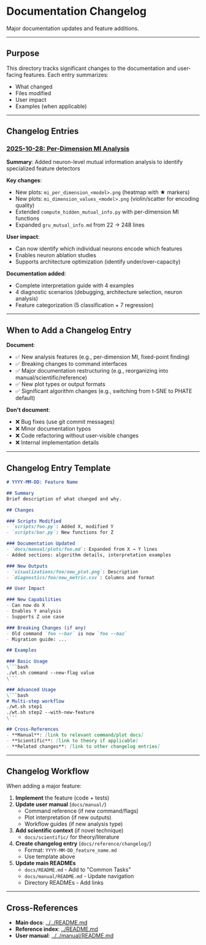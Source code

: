 # Documentation Changelog

Major documentation updates and feature additions.

---

## Purpose

This directory tracks significant changes to the documentation and user-facing features. Each entry summarizes:
- What changed
- Files modified
- User impact
- Examples (when applicable)

---

## Changelog Entries

### [2025-10-28: Per-Dimension MI Analysis](./2025-10-28_mi_dimension_analysis.md)
**Summary**: Added neuron-level mutual information analysis to identify specialized feature detectors

**Key changes**:
- New plots: `mi_per_dimension_<model>.png` (heatmap with ★ markers)
- New plots: `mi_dimension_values_<model>.png` (violin/scatter for encoding quality)
- Extended `compute_hidden_mutual_info.py` with per-dimension MI functions
- Expanded `gru_mutual_info.md` from 22 → 248 lines

**User impact**:
- Can now identify which individual neurons encode which features
- Enables neuron ablation studies
- Supports architecture optimization (identify under/over-capacity)

**Documentation added**:
- Complete interpretation guide with 4 examples
- 4 diagnostic scenarios (debugging, architecture selection, neuron analysis)
- Feature categorization (5 classification + 7 regression)

---

## When to Add a Changelog Entry

**Document**:
- ✅ New analysis features (e.g., per-dimension MI, fixed-point finding)
- ✅ Breaking changes to command interfaces
- ✅ Major documentation restructuring (e.g., reorganizing into manual/scientific/reference)
- ✅ New plot types or output formats
- ✅ Significant algorithm changes (e.g., switching from t-SNE to PHATE default)

**Don't document**:
- ❌ Bug fixes (use git commit messages)
- ❌ Minor documentation typos
- ❌ Code refactoring without user-visible changes
- ❌ Internal implementation details

---

## Changelog Entry Template

```markdown
# YYYY-MM-DD: Feature Name

## Summary
Brief description of what changed and why.

## Changes

### Scripts Modified
- `scripts/foo.py`: Added X, modified Y
- `scripts/bar.py`: New functions for Z

### Documentation Updated
- `docs/manual/plots/foo.md`: Expanded from X → Y lines
- Added sections: algorithm details, interpretation examples

### New Outputs
- `visualizations/foo/new_plot.png`: Description
- `diagnostics/foo/new_metric.csv`: Columns and format

## User Impact

### New Capabilities
- Can now do X
- Enables Y analysis
- Supports Z use case

### Breaking Changes (if any)
- Old command `foo --bar` is now `foo --baz`
- Migration guide: ...

## Examples

### Basic Usage
\```bash
./wt.sh command --new-flag value
\```

### Advanced Usage
\```bash
# Multi-step workflow
./wt.sh step1
./wt.sh step2 --with-new-feature
\```

## Cross-References
- **Manual**: [link to relevant command/plot docs]
- **Scientific**: [link to theory if applicable]
- **Related changes**: [link to other changelog entries]
```

---

## Changelog Workflow

When adding a major feature:

1. **Implement** the feature (code + tests)
2. **Update user manual** (`docs/manual/`)
   - Command reference (if new command/flags)
   - Plot interpretation (if new outputs)
   - Workflow guides (if new analysis type)
3. **Add scientific context** (if novel technique)
   - `docs/scientific/` for theory/literature
4. **Create changelog entry** (`docs/reference/changelog/`)
   - Format: `YYYY-MM-DD_feature_name.md`
   - Use template above
5. **Update main READMEs**
   - `docs/README.md` - Add to "Common Tasks"
   - `docs/manual/README.md` - Update navigation
   - Directory READMEs - Add links

---

## Cross-References

- **Main docs**: [../../README.md](../../README.md)
- **Reference index**: [../README.md](../README.md)
- **User manual**: [../../manual/README.md](../../manual/README.md)
